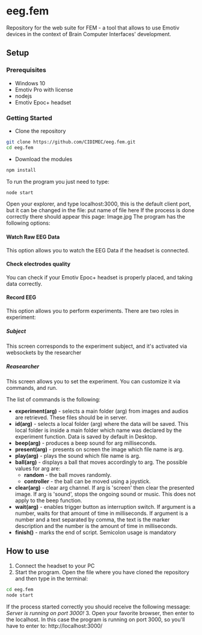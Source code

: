 # eeg.fem

Repository for the web suite for FEM - a tool that allows to use Emotiv devices in the context of Brain Computer Interfaces' development.
## Setup

### Prerequisites
- Windows 10
- Emotiv Pro with license
- nodejs
- Emotiv Epoc+ headset

### Getting Started
- Clone the repository
```bash
git clone https://github.com/CIDIMEC/eeg.fem.git
cd eeg.fem
```
- Download the modules

```bash
npm install
```
To run the program you just need to type:
```bash
node start
```
Open your explorer, and type localhost:3000, this is the default client port, but it can be changed in the file: put name of file here
If the process is done correctly there should appear this page:
Image.jpg
The program has the following options:
#### Watch Raw EEG Data
This option allows you to watch the EEG Data if the headset is connected.
#### Check electrodes quality
You can check if your Emotiv Epoc+ headset is properly placed, and taking data correctly.
#### Record EEG
This option allows you to perform experiments. There are two roles in experiment:
##### Subject
This screen corresponds to the experiment subject, and it's activated via websockets by the researcher
##### Reasearcher
This screen allows you to set the experiment. You can customize it via commands, and run.

The list of commands is the following:
- **experiment(arg)** - selects a main folder (arg) from images and audios are retrieved. These files should be in server.
- **id(arg)** - selects a local folder (arg) where the data will be saved. This local folder is inside a main folder which name was declared by the experiment function. Data is saved by default in Desktop.
- **beep(arg)** - produces a beep sound for arg milliseconds.
- **present(arg)** - presents on screen the image which file name is arg.
- **play(arg)** - plays the sound which file name is arg.
- **ball(arg)** - displays a ball that moves accordingly to arg. The possible values for arg are:
  - **random** - the ball moves randomly.
  - **controller** - the ball can be moved using a joystick.
- **clear(arg)** - clear arg channel. If arg is 'screen' then clear the presented image. If arg is 'sound', stops the ongoing sound or music. This does not apply to the beep function.
- **wait(arg)** - enables trigger button as interruption switch. If argument is a number, waits for that amount of time in milliseconds. If argument is a number and a text separated by comma, the text is the marker description and the number is the amount of time in milliseconds.
- **finish()** - marks the end of script.
Semicolon usage is mandatory

## How to use
1. Connect the headset to your PC
2. Start the program. Open the file where you have cloned the repository and then type in the terminal:
```bash
cd eeg.fem
node start
```
If the process started correctly you should receive the following message: *Server is running on port 3000!*
3. Open your favorite browser, then enter to the localhost. In this case the program is running on port 3000, so you'll have to enter to: http://localhost:3000/

